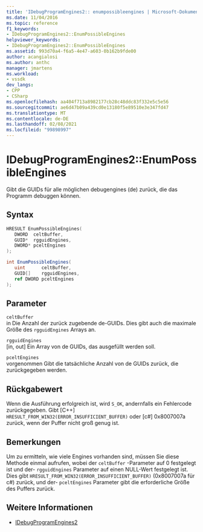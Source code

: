 ```yaml
---
title: 'IDebugProgramEngines2:: enumpossibleengines | Microsoft-Dokumentation'
ms.date: 11/04/2016
ms.topic: reference
f1_keywords:
- IDebugProgramEngines2::EnumPossibleEngines
helpviewer_keywords:
- IDebugProgramEngines2::EnumPossibleEngines
ms.assetid: 993d70a4-f6a5-4e47-a603-0b162b9fde00
author: acangialosi
ms.author: anthc
manager: jmartens
ms.workload:
- vssdk
dev_langs:
- CPP
- CSharp
ms.openlocfilehash: aa404f713a8982177cb28c48ddc83f332e5c5e56
ms.sourcegitcommit: ae6d47b09a439cd0e13180f5e89510e3e347fd47
ms.translationtype: MT
ms.contentlocale: de-DE
ms.lasthandoff: 02/08/2021
ms.locfileid: "99898997"
---
```

# <a name="idebugprogramengines2enumpossibleengines"></a>IDebugProgramEngines2::EnumPossibleEngines
Gibt die GUIDs für alle möglichen debugengines (de) zurück, die das Programm debuggen können.

## <a name="syntax"></a>Syntax

```cpp
HRESULT EnumPossibleEngines( 
   DWORD  celtBuffer,
   GUID*  rgguidEngines,
   DWORD* pceltEngines
);
```

```csharp
int EnumPossibleEngines( 
   uint      celtBuffer,
   GUID[]    rgguidEngines,
   ref DWORD pceltEngines
);
```

## <a name="parameters"></a>Parameter
`celtBuffer`\
in Die Anzahl der zurück zugebende de-GUIDs. Dies gibt auch die maximale Größe des `rgguidEngines` Arrays an.

`rgguidEngines`\
[in, out] Ein Array von de GUIDs, das ausgefüllt werden soll.

`pceltEngines`\
vorgenommen Gibt die tatsächliche Anzahl von de GUIDs zurück, die zurückgegeben werden.

## <a name="return-value"></a>Rückgabewert
 Wenn die Ausführung erfolgreich ist, wird `S_OK`, andernfalls ein Fehlercode zurückgegeben. Gibt [C++] `HRESULT_FROM_WIN32(ERROR_INSUFFICIENT_BUFFER)` oder [c#] 0x8007007a zurück, wenn der Puffer nicht groß genug ist.

## <a name="remarks"></a>Bemerkungen
 Um zu ermitteln, wie viele Engines vorhanden sind, müssen Sie diese Methode einmal aufrufen, wobei der `celtBuffer` -Parameter auf 0 festgelegt ist und der- `rgguidEngines` Parameter auf einen NULL-Wert festgelegt ist. Dies gibt `HRESULT_FROM_WIN32(ERROR_INSUFFICIENT_BUFFER)` (0x8007007a für c#) zurück, und der- `pceltEngines` Parameter gibt die erforderliche Größe des Puffers zurück.

## <a name="see-also"></a>Weitere Informationen
- [IDebugProgramEngines2](../../../extensibility/debugger/reference/idebugprogramengines2.md)
